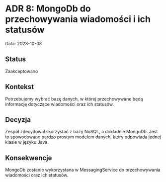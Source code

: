 # ADR 8: MongoDb do przechowywania wiadomości i ich statusów

Data: 2023-10-08

## Status
Zaakceptowano

## Kontekst
Potrzebujemy wybrać bazę danych, w której przechowywane będą informację dotyczące wiadomości oraz ich statusów.

## Decyzja
Zespół zdecydował skorzystać z bazy NoSQL, a dokładnie MongoDb. Jest to spowodowane bardzo prostym modelem danych, który odpowiada jednej klasie w języku Java. 

## Konsekwencje
MongoDb zostanie wykorzystana w MessagingService do przechowywania wiadomości oraz ich statusów.